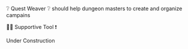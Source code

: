 ❔ Quest Weaver ❔ should help dungeon masters to create and organize campains

👷‍♂️ Supportive Tool ❗

Under Construction

